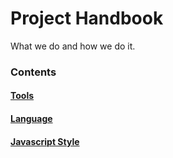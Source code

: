 # Project Handbook

What we do and how we do it.

### Contents

#### [Tools](./pages/tools.md)
#### [Language](./pages/language.md)
#### [Javascript Style](./pages/javascript-style.md)

